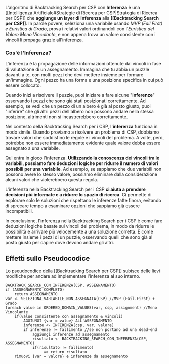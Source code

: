 L'algoritmo di Backtracking Search per CSP con **Inferenza** è una [[Intelligenza Artificiale#Strategie di Ricerca per CSP|Strategia di Ricerca per CSP]] che **aggiunge un layer di Inferenza** alla **[[Backtracking Search per CSP]]**.
In parole povere, seleziona una variabile usando *MVP (Fail First) e Euristica di Grado*, prova i relativi valori ordinandoli con l'*Euristica del Valore Meno Vincolante*, e non appena trova un valore consistente con i vincoli li propaga grazie all'inferenza. 

### Cos'è l'Inferenza?
L'inferenza è la propagazione delle informazioni ottenute dai vincoli in fase di valutazione di un assegnamento.
Immagina che tu abbia un puzzle davanti a te, con molti pezzi che devi mettere insieme per formare un'immagine. Ogni pezzo ha una forma e una posizione specifica in cui può essere collocato.

Quando inizi a risolvere il puzzle, puoi iniziare a fare alcune "**inferenze**" osservando i pezzi che sono già stati posizionati correttamente. Ad esempio, se vedi che un pezzo di un albero è già al posto giusto, puoi "inferire" che gli altri pezzi dell'albero non possono andare nella stessa posizione, altrimenti non si incastrerebbero correttamente.

Nel contesto della Backtracking Search per i CSP, l'**inferenza** funziona in modo simile. Quando proviamo a risolvere un problema di CSP, dobbiamo trovare valori che soddisfino le regole e i vincoli del problema. A volte, però, potrebbe non essere immediatamente evidente quale valore debba essere assegnato a una variabile.

Qui entra in gioco l'inferenza. **Utilizzando la conoscenza dei vincoli tra le variabili, possiamo fare deduzioni logiche per ridurre il numero di valori possibili per una variabile**. Ad esempio, se sappiamo che due variabili non possono avere lo stesso valore, possiamo eliminare dalla considerazione alcuni valori che violerebbero questa regola.

L'inferenza nella Backtracking Search per i CSP **ci aiuta a prendere decisioni più informate e a ridurre lo spazio di ricerca**. Ci permette di esplorare solo le soluzioni che rispettano le inferenze fatte finora, evitando di sprecare tempo a esaminare opzioni che sappiamo già essere incompatibili.

In conclusione, l'inferenza nella Backtracking Search per i CSP è come fare deduzioni logiche basate sui vincoli del problema, in modo da ridurre le possibilità e arrivare più velocemente a una soluzione corretta. È come mettere insieme i pezzi di un puzzle, osservando quelli che sono già al posto giusto per capire dove devono andare gli altri.

## Effetti sullo Pseudocodice
Lo pseudocodice della [[Backtracking Search per CSP]] subisce delle lievi modifiche per andare ad implementare l'inferenza al suo interno.

```
BACKTRACK_SEARCH_CON_INFERENZA(CSP, ASSEGNAMENTO)
if (ASSEGNAMENTO COMPLETO)
	return ASSEGNAMENTO
var <- SELEZIONA_VARIABILE_NON_ASSEGNATA(CSP) //MVP (Fail-First) + Grado
foreach value in ORDERED_DOMAIN_VALUES(var, csp, assignment) //Meno Vincolante
	if(value consistente con assegnamento & vincoli)
		AGGIUNGI {var = value} ALL'ASSEGNAMENTO
		inferenze <- INFERENZA(csp, var, valore)
		if inferenze != fallimento //se non portano ad una dead-end
			aggiungi inferenze ad assegnamento
			risultato <- BACKTRACKING_SEARCH_CON_INFERENZA(CSP, ASSEGNAMENTO)
			if(risultato != fallimento)
				 => return risultato
	rimuovi {var = valore} e inferenze da assegnamento
```